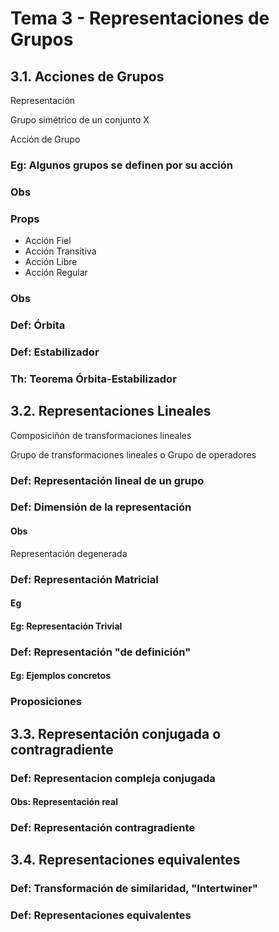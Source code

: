 # Tema 3 - Representaciones de Grupos

## 3.1. Acciones de Grupos

Representación

Grupo simétrico de un conjunto X

Acción de Grupo

### Eg: Algunos grupos se definen por su acción

### Obs

### Props

- Acción Fiel
- Acción Transitiva
- Acción Libre
- Acción Regular

### Obs

### Def: Órbita
### Def: Estabilizador

### Th: Teorema Órbita-Estabilizador


## 3.2. Representaciones Lineales

Composiciñón de transformaciones lineales

Grupo de transformaciones lineales o Grupo de operadores

### Def: Representación lineal de un grupo

### Def: Dimensión de la representación

#### Obs
Representación degenerada

### Def: Representación Matricial

#### Eg

#### Eg: Representación Trivial

### Def: Representación "de definición"

#### Eg: Ejemplos concretos

### Proposiciones

## 3.3. Representación conjugada o contragradiente

### Def: Representacion compleja conjugada

#### Obs: Representación real

### Def: Representación contragradiente

## 3.4. Representaciones equivalentes

### Def: Transformación de similaridad, "Intertwiner"

### Def: Representaciones equivalentes

